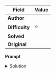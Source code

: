 |Field|Value|
|---|---|
|**Author**||
|**Difficulty**|⭐|
|**Solved**||
|**Original**||

**Prompt**
> 

<details>
<summary>Solution</summary>

</details>
